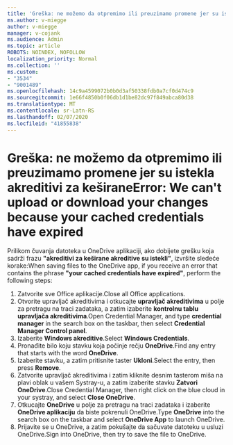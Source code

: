 ```yaml
---
title: 'Greška: ne možemo da otpremimo ili preuzimamo promene jer su istekla akreditivi za keširane'
ms.author: v-miegge
author: v-miegge
manager: v-cojank
ms.audience: Admin
ms.topic: article
ROBOTS: NOINDEX, NOFOLLOW
localization_priority: Normal
ms.collection: ''
ms.custom:
- "3534"
- "9001489"
ms.openlocfilehash: 14c9a4599072b0b0d3af50338fdb0a7cf0d474c9
ms.sourcegitcommit: 1e66f4850b0f06db1d1be82dc97f849abca80d38
ms.translationtype: MT
ms.contentlocale: sr-Latn-RS
ms.lasthandoff: 02/07/2020
ms.locfileid: "41855838"
---
```

# <a name="error-we-cant-upload-or-download-your-changes-because-your-cached-credentials-have-expired"></a><span data-ttu-id="1bfdf-102">Greška: ne možemo da otpremimo ili preuzimamo promene jer su istekla akreditivi za keširane</span><span class="sxs-lookup"><span data-stu-id="1bfdf-102">Error: We can't upload or download your changes because your cached credentials have expired</span></span>

<span data-ttu-id="1bfdf-103">Prilikom čuvanja datoteka u OneDrive aplikaciji, ako dobijete grešku koja sadrži frazu **"akreditivi za keširane akreditive su istekli"**, izvršite sledeće korake:</span><span class="sxs-lookup"><span data-stu-id="1bfdf-103">When saving files to the OneDrive app, if you receive an error that contains the phrase **"your cached credentials have expired"**, perform the following steps:</span></span>

1. <span data-ttu-id="1bfdf-104">Zatvorite sve Office aplikacije.</span><span class="sxs-lookup"><span data-stu-id="1bfdf-104">Close all Office applications.</span></span>
1. <span data-ttu-id="1bfdf-105">Otvorite upravljač akreditivima i otkucajte **upravljač akreditivima** u polje za pretragu na traci zadataka, a zatim izaberite **kontrolnu tablu upravljača akreditivima**.</span><span class="sxs-lookup"><span data-stu-id="1bfdf-105">Open Credential Manager, and type **credential manager** in the search box on the taskbar, then select **Credential Manager Control panel**.</span></span>
1. <span data-ttu-id="1bfdf-106">Izaberite **Windows akreditive**.</span><span class="sxs-lookup"><span data-stu-id="1bfdf-106">Select **Windows Credentials**.</span></span>
1. <span data-ttu-id="1bfdf-107">Pronađite bilo koju stavku koja počinje rečju **OneDrive**.</span><span class="sxs-lookup"><span data-stu-id="1bfdf-107">Find any entry that starts with the word **OneDrive**.</span></span>
1. <span data-ttu-id="1bfdf-108">Izaberite stavku, a zatim pritisnite taster **Ukloni**.</span><span class="sxs-lookup"><span data-stu-id="1bfdf-108">Select the entry, then press **Remove**.</span></span>
1. <span data-ttu-id="1bfdf-109">Zatvorite upravljač akreditivima i zatim kliknite desnim tasterom miša na plavi oblak u vašem Systray-u, a zatim izaberite stavku **Zatvori OneDrive**.</span><span class="sxs-lookup"><span data-stu-id="1bfdf-109">Close Credential Manager, then right click on the blue cloud in your systray, and select **Close OneDrive**.</span></span>
1. <span data-ttu-id="1bfdf-110">Otkucajte **OneDrive** u polje za pretragu na traci zadataka i izaberite **OneDrive aplikaciju** da biste pokrenuli OneDrive.</span><span class="sxs-lookup"><span data-stu-id="1bfdf-110">Type **OneDrive** into the search box on the taskbar and select **OneDrive App** to launch OneDrive.</span></span>
1. <span data-ttu-id="1bfdf-111">Prijavite se u OneDrive, a zatim pokušajte da sačuvate datoteku u usluzi OneDrive.</span><span class="sxs-lookup"><span data-stu-id="1bfdf-111">Sign into OneDrive, then try to save the file to OneDrive.</span></span>
